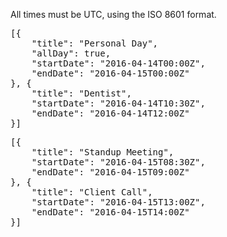 All times must be UTC, using the ISO 8601 format.

<pre class="runnable json 220">
[{
    "title": "Personal Day",
    "allDay": true,
    "startDate": "2016-04-14T00:00Z",
    "endDate": "2016-04-15T00:00Z"
}, {
    "title": "Dentist",
    "startDate": "2016-04-14T10:30Z",
    "endDate": "2016-04-14T12:00Z"
}]</pre>


<pre class="runnable json 220">
[{
    "title": "Standup Meeting",
    "startDate": "2016-04-15T08:30Z",
    "endDate": "2016-04-15T09:00Z"
}, {
    "title": "Client Call",
    "startDate": "2016-04-15T13:00Z",
    "endDate": "2016-04-15T14:00Z"
}]
</pre>